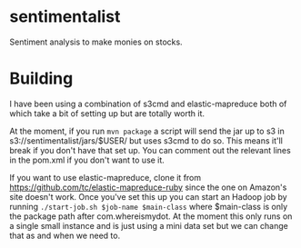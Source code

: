 sentimentalist
==============

Sentiment analysis to make monies on stocks.

Building
========

I have been using a combination of s3cmd and elastic-mapreduce both of which take a bit of setting up but are totally worth it.

At the moment, if you run `mvn package` a script will send the jar up to s3 in s3://sentimentalist/jars/$USER/ but uses s3cmd to do so. This means it'll break if you don't have that set up. You can comment out the relevant lines in the pom.xml if you don't want to use it.

If you want to use elastic-mapreduce, clone it from https://github.com/tc/elastic-mapreduce-ruby since the one on Amazon's site doesn't work. Once you've set this up you can start an Hadoop job by running `./start-job.sh $job-name $main-class` where $main-class is only the package path after com.whereismydot. At the moment this only runs on a single small instance and is just using a mini data set but we can change that as and when we need to.

